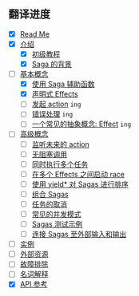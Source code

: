 ## 翻译进度

* [x] [Read Me](/README.md)
* [x] [介绍](/docs/introduction/README.md)
  * [x] [初级教程](/docs/introduction/BeginnerTutorial.md)
  * [x] [Saga 的背景](/docs/introduction/SagaBackground.md)
* [ ] [基本概念](/docs/basics/README.md)
  * [x] [使用 Saga 辅助函数](/docs/basics/UsingSagaHelpers.md)
  * [x] [声明式 Effects](/docs/basics/DeclarativeEffects.md)
  * [ ] [发起 action](/docs/basics/DispatchingActions.md) `ing`
  * [ ] [错误处理](/docs/basics/ErrorHandling.md) `ing`
  * [ ] [一个常见的抽象概念: Effect](/docs/basics/Effect.md) `ing`
* [ ] [高级概念](/docs/advanced/README.md)
  * [ ] [监听未来的 action](/docs/advanced/FutureActions.md)
  * [ ] [无阻塞调用](/docs/advanced/NonBlockingCalls.md)
  * [ ] [同时执行多个任务](/docs/advanced/RunningTasksInParallel.md)
  * [ ] [在多个 Effects 之间启动 race](/docs/advanced/RacingEffects.md)
  * [ ] [使用 yield* 对 Sagas 进行排序](/docs/advanced/SequencingSagas.md)
  * [ ] [组合 Sagas](/docs/advanced/ComposingSagas.md)
  * [ ] [任务的取消](/docs/advanced/TaskCancellation.md)
  * [ ] [常见的并发模式](/docs/advanced/Concurrency.md)
  * [ ] [Sagas 测试示例](/docs/advanced/Testing.md)
  * [ ] [连接 Sagas 至外部输入和输出](/docs/advanced/UsingRunSaga.md)
* [ ] [实例](/docs/recipes/README.md)
* [ ] [外部资源](/docs/ExternalResources.md)
* [ ] [故障排除](/docs/Troubleshooting.md)
* [ ] [名词解释](/docs/Glossary.md)
* [x] [API 参考](/docs/api/README.md)
